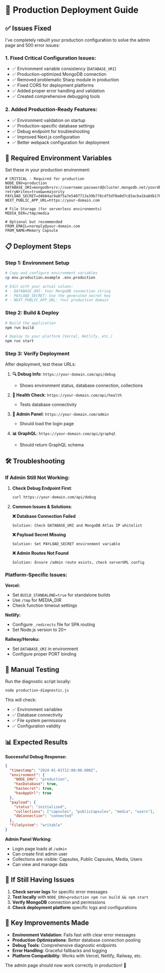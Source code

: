# 🚀 Production Deployment Guide

## ✅ **Issues Fixed**

I've completely rebuilt your production configuration to solve the admin page and 500 error issues:

### **1. Fixed Critical Configuration Issues:**
- ✅ Environment variable consistency (`DATABASE_URI`)
- ✅ Production-optimized MongoDB connection 
- ✅ Removed problematic Sharp module in production
- ✅ Fixed CORS for deployment platforms
- ✅ Added proper error handling and validation
- ✅ Created comprehensive debugging tools

### **2. Added Production-Ready Features:**
- ✅ Environment validation on startup
- ✅ Production-specific database settings
- ✅ Debug endpoint for troubleshooting
- ✅ Improved Next.js configuration
- ✅ Better webpack configuration for deployment

## 🔧 **Required Environment Variables**

Set these in your production environment:

```env
# CRITICAL - Required for production
NODE_ENV=production
DATABASE_URI=mongodb+srv://username:password@cluster.mongodb.net/yourdb?retryWrites=true&w=majority
PAYLOAD_SECRET=d4b84ac9a8f5a7e5407713a39b778cdf5df0a0d7c83acba1ba8db17090d40a93
NEXT_PUBLIC_APP_URL=https://your-domain.com

# File Storage (for serverless environments)
MEDIA_DIR=/tmp/media

# Optional but recommended
FROM_EMAIL=noreply@your-domain.com
FROM_NAME=Memory Capsule
```

## 📋 **Deployment Steps**

### **Step 1: Environment Setup**
```bash
# Copy and configure environment variables
cp env.production.example .env.production

# Edit with your actual values:
# - DATABASE_URI: Your MongoDB connection string
# - PAYLOAD_SECRET: Use the generated secret key
# - NEXT_PUBLIC_APP_URL: Your production domain
```

### **Step 2: Build & Deploy**
```bash
# Build the application
npm run build

# Deploy to your platform (Vercel, Netlify, etc.)
npm run start
```

### **Step 3: Verify Deployment**
After deployment, test these URLs:

1. **🔍 Debug Info**: `https://your-domain.com/api/debug`
   - Shows environment status, database connection, collections
   
2. **🏥 Health Check**: `https://your-domain.com/api/health` 
   - Tests database connectivity
   
3. **👤 Admin Panel**: `https://your-domain.com/admin`
   - Should load the login page
   
4. **📊 GraphQL**: `https://your-domain.com/api/graphql`
   - Should return GraphQL schema

## 🛠️ **Troubleshooting**

### **If Admin Still Not Working:**

1. **Check Debug Endpoint First**:
   ```bash
   curl https://your-domain.com/api/debug
   ```
   
2. **Common Issues & Solutions**:

   **❌ Database Connection Failed**
   ```
   Solution: Check DATABASE_URI and MongoDB Atlas IP whitelist
   ```
   
   **❌ Payload Secret Missing**
   ```
   Solution: Set PAYLOAD_SECRET environment variable
   ```
   
   **❌ Admin Routes Not Found**
   ```
   Solution: Ensure /admin route exists, check serverURL config
   ```

### **Platform-Specific Issues:**

**Vercel:**
- Set `BUILD_STANDALONE=true` for standalone builds
- Use `/tmp` for MEDIA_DIR
- Check function timeout settings

**Netlify:**
- Configure `_redirects` file for SPA routing
- Set Node.js version to 20+

**Railway/Heroku:**
- Set `DATABASE_URI` in environment
- Configure proper PORT binding

## 🧪 **Manual Testing**

Run the diagnostic script locally:
```bash
node production-diagnostic.js
```

This will check:
- ✅ Environment variables
- ✅ Database connectivity  
- ✅ File system permissions
- ✅ Configuration validity

## 📊 **Expected Results**

**Successful Debug Response:**
```json
{
  "timestamp": "2024-01-01T12:00:00.000Z",
  "environment": {
    "NODE_ENV": "production",
    "hasDatabase": true,
    "hasSecret": true,
    "hasAppUrl": true
  },
  "payload": {
    "status": "initialized",
    "collections": ["capsules", "publicCapsules", "media", "users"],
    "dbConnection": "connected"
  },
  "fileSystem": "writable"
}
```

**Admin Panel Working:**
- Login page loads at `/admin`
- Can create first admin user
- Collections are visible: Capsules, Public Capsules, Media, Users
- Can view and manage data

## 🔄 **If Still Having Issues**

1. **Check server logs** for specific error messages
2. **Test locally** with `NODE_ENV=production npm run build && npm start`
3. **Verify MongoDB** connection and permissions
4. **Check deployment platform** specific logs and configurations

## 🎯 **Key Improvements Made**

- **Environment Validation**: Fails fast with clear error messages
- **Production Optimizations**: Better database connection pooling
- **Debug Tools**: Comprehensive diagnostic endpoints
- **Error Handling**: Graceful fallbacks and logging
- **Platform Compatibility**: Works with Vercel, Netlify, Railway, etc.

The admin page should now work correctly in production! 🎉 